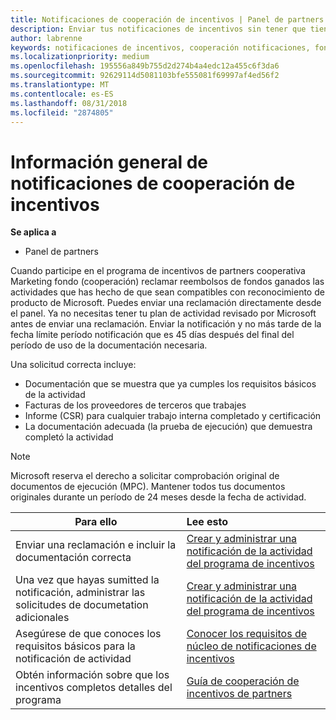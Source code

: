 ```yaml
---
title: Notificaciones de cooperación de incentivos | Panel de partners
description: Enviar tus notificaciones de incentivos sin tener que tiene tu actividad plan revisado en primer lugar.
author: labrenne
keywords: notificaciones de incentivos, cooperación notificaciones, fondos de cooperación
ms.localizationpriority: medium
ms.openlocfilehash: 195556a849b755d2d274b4a4edc12a455c6f3da6
ms.sourcegitcommit: 92629114d5081103bfe555081f69997af4ed56f2
ms.translationtype: MT
ms.contentlocale: es-ES
ms.lasthandoff: 08/31/2018
ms.locfileid: "2874805"
---
```

# <a name="incentives-co-op-claims-overview"></a>Información general de notificaciones de cooperación de incentivos

**Se aplica a**

- Panel de partners

Cuando participe en el programa de incentivos de partners cooperativa Marketing fondo (cooperación) reclamar reembolsos de fondos ganados las actividades que has hecho de que sean compatibles con reconocimiento de producto de Microsoft. Puedes enviar una reclamación directamente desde el panel. Ya no necesitas tener tu plan de actividad revisado por Microsoft antes de enviar una reclamación. Enviar la notificación y no más tarde de la fecha límite período notificación que es 45 días después del final del período de uso de la documentación necesaria. 

Una solicitud correcta incluye:

- Documentación que se muestra que ya cumples los requisitos básicos de la actividad
- Facturas de los proveedores de terceros que trabajes
- Informe (CSR) para cualquier trabajo interna completado y certificación
- La documentación adecuada (la prueba de ejecución) que demuestra completó la actividad 

>[!NOTE]
>Microsoft reserva el derecho a solicitar comprobación original de documentos de ejecución (MPC). Mantener todos tus documentos originales durante un período de 24 meses desde la fecha de actividad. 

|**Para ello**   |**Lee esto**   |
|-----------------|:--------------------------------------|
|Enviar una reclamación e incluir la documentación correcta|[Crear y administrar una notificación de la actividad del programa de incentivos](create-incentives-claims.md)|
|Una vez que hayas sumitted la notificación, administrar las solicitudes de documetation adicionales|[Crear y administrar una notificación de la actividad del programa de incentivos](create-incentives-claims.md)  |
|Asegúrese de que conoces los requisitos básicos para la notificación de actividad|[Conocer los requisitos de núcleo de notificaciones de incentivos](core-requirements.md)   |
|Obtén información sobre que los incentivos completos detalles del programa|[Guía de cooperación de incentivos de partners](https://assets.microsoft.com/coop-guidebook.pdf)
                                                                                 
                                   